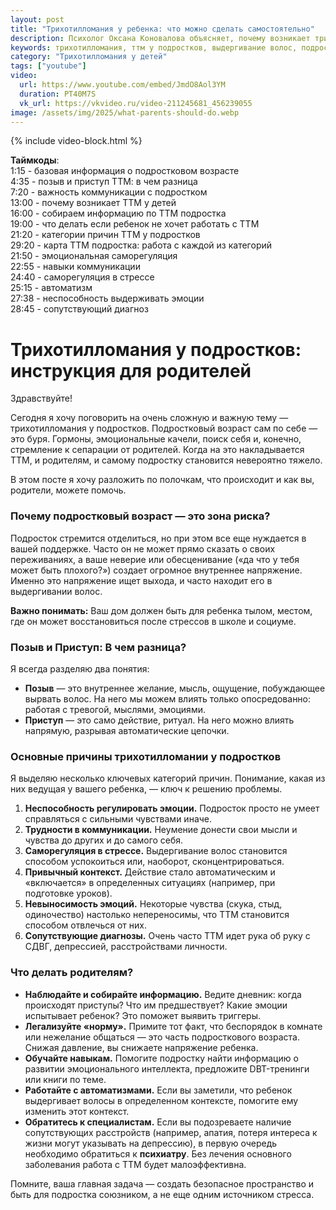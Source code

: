 ```yaml
---
layout: post
title: "Трихотилломания у ребенка: что можно сделать самостоятельно"
description: Психолог Оксана Коновалова объясняет, почему возникает трихотилломания у подростков и как родители могут помочь. Разбираем причины, от сепарации до СДВГ.
keywords: трихотилломания, ттм у подростков, выдергивание волос, подростковый возраст, сепарация, роль родителей, психология подростка, СДВГ, депрессия, Оксана Коновалова
category: "Трихотилломания у детей"
tags: ["youtube"]
video:
  url: https://www.youtube.com/embed/JmdO8Aol3YM
  duration: PT40M7S
  vk_url: https://vkvideo.ru/video-211245681_456239055
image: /assets/img/2025/what-parents-should-do.webp
---
```


{% include video-block.html %}

**Таймкоды**:   
1:15 - базовая информация о подростковом возрасте  
4:35 - позыв и приступ ТТМ: в чем разница  
7:20 - важность коммуникации с подростком  
13:00 - почему возникает ТТМ у детей  
16:00 - собираем информацию по ТТМ подростка  
19:00 - что делать если ребенок не хочет работать с ТТМ  
21:20 - категории причин ТТМ у подростков  
29:20 - карта ТТМ подростка: работа с каждой из категорий  
21:50 - эмоциональная саморегуляция  
22:55 - навыки коммуникации  
24:40 - саморегуляция в стрессе  
25:15 - автоматизм  
27:38 - неспособность выдерживать эмоции  
28:45 - сопутствующий диагноз  


# Трихотилломания у подростков: инструкция для родителей

Здравствуйте!

Сегодня я хочу поговорить на очень сложную и важную тему — трихотилломания у подростков. Подростковый возраст сам по себе — это буря. Гормоны, эмоциональные качели, поиск себя и, конечно, стремление к сепарации от родителей. Когда на это накладывается ТТМ, и родителям, и самому подростку становится невероятно тяжело.

В этом посте я хочу разложить по полочкам, что происходит и как вы, родители, можете помочь.

### Почему подростковый возраст — это зона риска?

Подросток стремится отделиться, но при этом все еще нуждается в вашей поддержке. Часто он не может прямо сказать о своих переживаниях, а ваше неверие или обесценивание («да что у тебя может быть плохого?») создает огромное внутреннее напряжение. Именно это напряжение ищет выхода, и часто находит его в выдергивании волос.

**Важно понимать:** Ваш дом должен быть для ребенка тылом, местом, где он может восстановиться после стрессов в школе и социуме.

### Позыв и Приступ: В чем разница?

Я всегда разделяю два понятия:
* **Позыв** — это внутреннее желание, мысль, ощущение, побуждающее вырвать волос. На него мы можем влиять только опосредованно: работая с тревогой, мыслями, эмоциями.
* **Приступ** — это само действие, ритуал. На него можно влиять напрямую, разрывая автоматические цепочки.

### Основные причины трихотилломании у подростков

Я выделяю несколько ключевых категорий причин. Понимание, какая из них ведущая у вашего ребенка, — ключ к решению проблемы.

1.  **Неспособность регулировать эмоции.** Подросток просто не умеет справляться с сильными чувствами иначе.
2.  **Трудности в коммуникации.** Неумение донести свои мысли и чувства до других и до самого себя.
3.  **Саморегуляция в стрессе.** Выдергивание волос становится способом успокоиться или, наоборот, сконцентрироваться.
4.  **Привычный контекст.** Действие стало автоматическим и «включается» в определенных ситуациях (например, при подготовке уроков).
5.  **Невыносимость эмоций.** Некоторые чувства (скука, стыд, одиночество) настолько непереносимы, что ТТМ становится способом отвлечься от них.
6.  **Сопутствующие диагнозы.** Очень часто ТТМ идет рука об руку с СДВГ, депрессией, расстройствами личности.

### Что делать родителям?

* **Наблюдайте и собирайте информацию.** Ведите дневник: когда происходят приступы? Что им предшествует? Какие эмоции испытывает ребенок? Это поможет выявить триггеры.
* **Легализуйте «норму».** Примите тот факт, что беспорядок в комнате или нежелание общаться — это часть подросткового возраста. Снижая давление, вы снижаете напряжение ребенка.
* **Обучайте навыкам.** Помогите подростку найти информацию о развитии эмоционального интеллекта, предложите DBT-тренинги или книги по теме.
* **Работайте с автоматизмами.** Если вы заметили, что ребенок выдергивает волосы в определенном контексте, помогите ему изменить этот контекст.
* **Обратитесь к специалистам.** Если вы подозреваете наличие сопутствующих расстройств (например, апатия, потеря интереса к жизни могут указывать на депрессию), в первую очередь необходимо обратиться к **психиатру**. Без лечения основного заболевания работа с ТТМ будет малоэффективна.

Помните, ваша главная задача — создать безопасное пространство и быть для подростка союзником, а не еще одним источником стресса.
